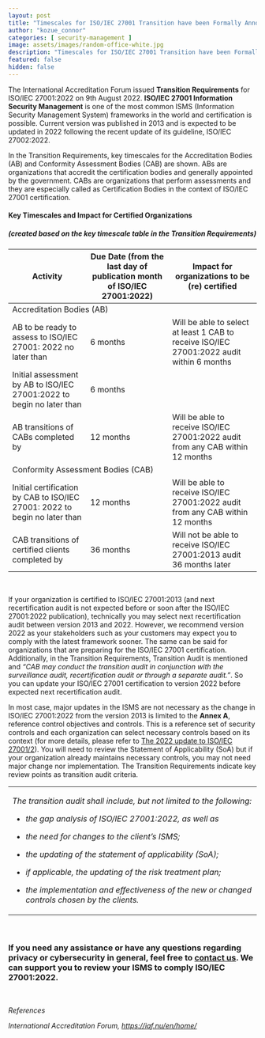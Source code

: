 ```yaml
---
layout: post
title: "Timescales for ISO/IEC 27001 Transition have been Formally Announced"
author: "kozue_connor"
categories: [ security-management ]
image: assets/images/random-office-white.jpg
description: "Timescales for ISO/IEC 27001 Transition have been Formally Announced"
featured: false
hidden: false
---
```


The International Accreditation Forum issued **Transition Requirements** for ISO/IEC 27001:2022 on 9th August 2022. **ISO/IEC 27001 Information Security Management** is one of the most common ISMS (Information Security Management System) frameworks in the world and certification is possible. Current version was published in 2013 and is expected to be updated in 2022 following the recent update of its guideline, ISO/IEC 27002:2022.

In the Transition Requirements, key timescales for the Accreditation Bodies (AB) and Conformity Assessment Bodies (CAB) are shown. ABs are organizations that accredit the certification bodies and generally appointed by the government. CABs are organizations that perform assessments and they are especially called as Certification Bodies in the context of ISO/IEC 27001 certification.

#### Key Timescales and Impact for Certified Organizations  
##### (created based on the key timescale table in the Transition Requirements)

<table><thead><tr class="header"><th>Activity</th><th>Due Date (from the last day of publication month of ISO/IEC 27001:2022)</th><th>Impact for organizations to be (re) certified</th></tr></thead><tbody><tr class="odd"><td colspan="3">Accreditation Bodies (AB)</td></tr><tr class="even"><td>AB to be ready to assess to ISO/IEC 27001: 2022 no later than</td><td>6 months</td><td>Will be able to select at least 1 CAB to receive ISO/IEC 27001:2022 audit within 6 months</td></tr><tr class="odd"><td>Initial assessment by AB to ISO/IEC 27001:2022 to begin no later than</td><td>6 months</td><td></td></tr><tr class="even"><td>AB transitions of CABs completed by</td><td>12 months</td><td>Will be able to receive ISO/IEC 27001:2022 audit from any CAB within 12 months</td></tr><tr class="odd"><td colspan="3">Conformity Assessment Bodies (CAB)</td></tr><tr class="even"><td>Initial certification by CAB to ISO/IEC 27001: 2022 to begin no later than</td><td>12 months</td><td>Will be able to receive ISO/IEC 27001:2022 audit from any CAB within 12 months</td></tr><tr class="odd"><td>CAB transitions of certified clients completed by</td><td>36 months</td><td>Will not be able to receive ISO/IEC 27001:2013 audit 36 months later</td></tr></tbody></table>

<br>

If your organization is certified to ISO/IEC 27001:2013 (and next recertification audit is not expected before or soon after the ISO/IEC 27001:2022 publication), technically you may select next recertification audit between version 2013 and 2022. However, we recommend version 2022 as your stakeholders such as your customers may expect you to comply with the latest framework sooner. The same can be said for organizations that are preparing for the ISO/IEC 27001 certification. Additionally, in the Transition Requirements, Transition Audit is mentioned and *“CAB may conduct the transition audit in conjunction with the surveillance audit, recertification audit or through a separate audit.”*. So you can update your ISO/IEC 27001 certification to version 2022 before expected next recertification audit.

In most case, major updates in the ISMS are not necessary as the change in ISO/IEC 27001:2022 from the version 2013 is limited to the **Annex A**, reference control objectives and controls. This is a reference set of security controls and each organization can select necessary controls based on its context (for more details, please refer to [The 2022 update to ISO/IEC 27001/2](https://ordina-cyber.github.io/New-ISO27K/)). You will need to review the Statement of Applicability (SoA) but if your organization already maintains necessary controls, you may not need major change nor implementation. The Transition Requirements indicate key review points as transition audit criteria.

<table><tbody><tr class="odd"><td><p><em>The transition audit shall include, but not limited to the following:</em></p><ul><li><p><em>the gap analysis of ISO/IEC 27001:2022, as well as</em></p></li><li><p><em>the need for changes to the client’s ISMS;</em></p></li><li><p><em>the updating of the statement of applicability (SoA);</em></p></li><li><p><em>if applicable, the updating of the risk treatment plan;</em></p></li><li><p><em>the implementation and effectiveness of the new or changed controls chosen by the clients.</em></p></li></ul></td></tr></tbody></table>

<br>

### If you need any assistance or have any questions regarding privacy or cybersecurity in general, feel free to [contact us](https://www.ordina.be/diensten/security-and-privacy/). We can support you to review your ISMS to comply ISO/IEC 27001:2022.

<br>

*References*

*International Accreditation Forum, https://iaf.nu/en/home/*